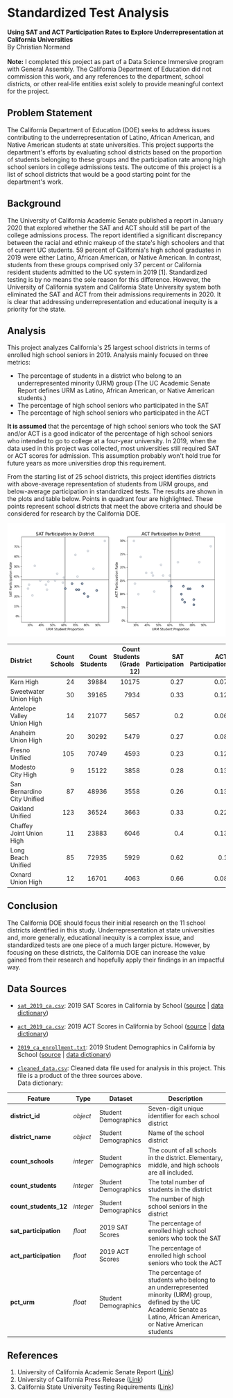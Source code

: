 # Standardized Test Analysis
**Using SAT and ACT Participation Rates to Explore Underrepresentation at California Universities**
<br>By Christian Normand
<br><br>**Note:** I completed this project as part of a Data Science Immersive
program with General Assembly. The California Department of Education did not
commission this work, and any references to the department, school districts,
or other real-life entities exist solely to provide meaningful context for the
project.

## Problem Statement
The California Department of Education (DOE) seeks to address issues contributing to the underrepresentation of Latino, African American, and Native American students at state universities. This project supports the department's efforts by evaluating school districts based on the proportion of students belonging to these groups and the participation rate among high school seniors in college admissions tests. The outcome of this project is a list of school districts that would be a good starting point for the department's work.

## Background
The University of California Academic Senate published a report in January 2020 that explored whether the SAT and ACT should still be part of the college admissions process. The report identified a significant discrepancy between the racial and ethnic makeup of the state's high schoolers and that of current UC students. 59 percent of California's high school graduates in 2019 were either Latino, African American, or Native American. In contrast, students from these groups comprised only 37 percent or California resident students admitted to the UC system in 2019 [1]. Standardized testing is by no means the sole reason for this difference. However, the University of California system and California State University system both eliminated the SAT and ACT from their admissions requirements in 2020. It is clear that addressing underrepresentation and educational inequity is a priority for the state.

## Analysis
This project analyzes California's 25 largest school districts in terms of enrolled high school seniors in 2019. Analysis mainly focused on three metrics:
* The percentage of students in a district who belong to an underrepresented minority (URM) group (The UC Academic Senate Report defines URM as Latino, African American, or Native American students.)
* The percentage of high school seniors who participated in the SAT
* The percentage of high school seniors who participated in the ACT

**It is assumed** that the percentage of high school seniors who took the SAT and/or ACT is a good indicator of the percentage of high school seniors who intended to go to college at a four-year university. In 2019, when the data used in this project was collected, most universities still required SAT or ACT scores for admission. This assumption probably won't hold true for future years as more universities drop this requirement.

From the starting list of 25 school districts, this project identifies districts with above-average representation of students from URM groups, and below-average participation in standardized tests. The results are shown in the plots and table below. Points in quadrant four are highlighted. These points represent school districts that meet the above criteria and should be considered for research by the California DOE.

![SAT & ACT Participation](figures/sat_act_participation.png)



| District                    |   Count Schools |   Count Students |   Count Students (Grade 12) |   SAT Participation |   ACT Participation |   Percent URM | Below Average Participation   |
|:----------------------------|----------------:|-----------------:|----------------------------:|--------------------:|--------------------:|--------------:|:------------------------------|
| Kern High                   |              24 |            39884 |                       10175 |                0.27 |                0.07 |          0.73 | SAT, ACT                      |
| Sweetwater Union High       |              30 |            39165 |                        7934 |                0.33 |                0.12 |          0.76 | SAT, ACT                      |
| Antelope Valley Union High  |              14 |            21077 |                        5657 |                0.2  |                0.06 |          0.81 | SAT, ACT                      |
| Anaheim Union High          |              20 |            30292 |                        5479 |                0.27 |                0.08 |          0.71 | SAT, ACT                      |
| Fresno Unified              |             105 |            70749 |                        4593 |                0.23 |                0.12 |          0.78 | SAT, ACT                      |
| Modesto City High           |               9 |            15122 |                        3858 |                0.28 |                0.13 |          0.61 | SAT, ACT                      |
| San Bernardino City Unified |              87 |            48936 |                        3558 |                0.26 |                0.13 |          0.89 | SAT, ACT                      |
| Oakland Unified             |             123 |            36524 |                        3663 |                0.33 |                0.22 |          0.67 | SAT                           |
| Chaffey Joint Union High    |              11 |            23883 |                        6046 |                0.4  |                0.13 |          0.72 | ACT                           |
| Long Beach Unified          |              85 |            72935 |                        5929 |                0.62 |                0.1  |          0.7  | ACT                           |
| Oxnard Union High           |              12 |            16701 |                        4063 |                0.66 |                0.08 |          0.81 | ACT                           |


## Conclusion
The California DOE should focus their initial research on the 11 school districts identified in this study. Underrepresentation at state universities and, more generally, educational inequity is a complex issue, and standardized tests are one piece of a much larger picture. However, by focusing on these districts, the California DOE can increase the value gained from their research and hopefully apply their findings in an impactful way.

## Data Sources
* [`sat_2019_ca.csv`](./data/sat_2019_ca.csv): 2019 SAT Scores in California by School ([source](https://www.cde.ca.gov/ds/sp/ai/) | [data dictionary](https://www.cde.ca.gov/ds/sp/ai/reclayoutsat19.asp))
* [`act_2019_ca.csv`](./data/act_2019_ca.csv): 2019 ACT Scores in California by School ([source](https://www.cde.ca.gov/ds/sp/ai/) | [data dictionary](https://www.cde.ca.gov/ds/sp/ai/reclayoutact19.asp))
* [`2019_ca_enrollment.txt`](./data/2019_ca_enrollment.txt): 2019 Student Demographics in California by School ([source](https://www.cde.ca.gov/ta/ac/cm/datafiles2019.asp) | [data dictionary](https://www.cde.ca.gov/ta/ac/cm/censusenroll19.asp))


* [`cleaned_data.csv`](./data/cleaned_data.csv): Cleaned data file used for analysis in this project. This file is a product of the three sources above.
<br>Data dictionary:


|Feature|Type|Dataset|Description|
|---|---|---|---|
|**district_id**|*object*|Student Demographics|Seven-digit unique identifier for each school district|
|**district_name**|*object*|Student Demographics|Name of the school district|
|**count_schools**|*integer*|Student Demographics|The count of all schools in the district. Elementary, middle, and high schools are all included.|
|**count_students**|*integer*|Student Demographics|The total number of students in the district|
|**count_students_12**|*integer*|Student Demographics|The number of high school seniors in the district|
|**sat_participation**|*float*|2019 SAT Scores|The percentage of enrolled high school seniors who took the SAT|
|**act_participation**|*float*|2019 ACT Scores|The percentage of enrolled high school seniors who took the ACT|
|**pct_urm**|*float*|Student Demographics|The percentage of students who belong to an underrepresented minority (URM) group, defined by the UC Academic Senate as Latino, African American, or Native American students|


## References
1. University of California Academic Senate Report ([Link](https://senate.universityofcalifornia.edu/_files/underreview/sttf-report.pdf))
2. University of California Press Release ([Link](https://www.universityofcalifornia.edu/press-room/university-california-board-regents-approves-changes-standardized-testing-requirement))
3. California State University Testing Requirements ([Link](https://www2.calstate.edu/apply/freshman/getting_into_the_csu/Pages/testing-requirements.aspx))
